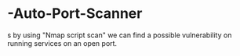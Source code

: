 # -Auto-Port-Scanner
s by using "Nmap script scan" we can find a possible vulnerability on running services on an open port.

